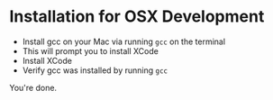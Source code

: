 # Installation for OSX Development
- Install gcc on your Mac via running ```gcc``` on the terminal
- This will prompt you to install XCode
- Install XCode
- Verify gcc was installed by running ```gcc```

You're done.
